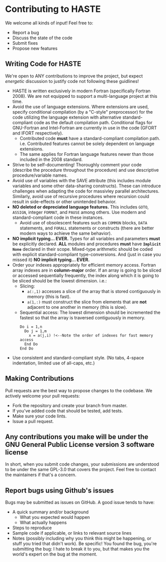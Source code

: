 # Contributing to HASTE
We welcome all kinds of input! Feel free to:
- Report a bug
- Discuss the state of the code
- Submit fixes
- Propose new features

## Writing Code for HASTE
We're open to ANY contributions to improve the project, but expect *energetic* discussion to justify code not following these guidlines!
- HASTE is written exclusively in modern Fortran (specifically Fortran 2008). We are not equipped to support a multi-language project at this time.
- Avoid the use of language extensions. Where extensions are used, specify conditional compilation (by a "C-style" preprocessor) for the code utilizing the language extension with alternative standard-compliant code as the default compilation path. Conditional flags for GNU-Fortran and Intel-Fortran are currently in use in the code (GFORT and IFORT respectively).
  - Contributed code **must** have a standard-compliant compilation path.  i.e. Contributed features cannot be solely dependent on language extensions.
  - The same applies for Fortran language features newer than those included in the 2008 standard.
- Strive to be self-documenting! Thoroughly comment your code (describe the procedure throughout the procedure) and use descriptive procedure/variable names.
- Avoid use of variables with the SAVE attribute (this includes module variables and some other data-sharing constructs). These can introduce challenges when adapting the code for massivley parallel architectures. Similarly, avoid use of recursive procedures where recursion could result in side-effects or other unintended behavior.
- **NO deleted or depreciated language features.** This includes `GOTO`, `ASSIGN`, integer `FORMAT`, and `PAUSE` among others. Use modern and standard-compliant code in these instances.
  - Avoid use of obsolescent features such as `COMMON` blocks, `DATA` statements, and `FORALL` statements or constructs (there are better modern ways to achieve the same behavior).
- **NO implicit typing... EVER.** Types for all variables and parameters **must** be explicitly declared. **ALL** modules and procedures **must** have **`Implicit None`** declared in their scope. Mixed-type arithmetic should be coded with explicit standard-compliant type-conversions.  And (just in case you missed it) **NO implicit typing... EVER.**
- Order your indexes appropriately for efficient memory access. Fortran array indexes are in **column-major** order. If an array is going to be sliced or accessed sequentially frequently, the index along which it is going to be sliced should be the lowest dimension. i.e.:
  - Slicing:
    - `a(:,1)` accesses a slice of the array that is stored contiguously in memory (this is fast).
    - `a(1,:)` must construct the slice from elements that are **not** adjacent to one another in memory (this is slow).
  - Sequential access: The lowest dimension should be incremented the fastest so that the array is traversed contiguously in memory.
    ```
    Do i = 1,n
      Do j = 1,m
        x = a(j,i) !<--Note the order of indexes for fast memory access
      End Do
    End Do
    ```
- Use consistent and standard-compliant style. (No tabs, 4-space indentation, limited use of all-caps, etc.)

## Making Contributions
Pull requests are the best way to propose changes to the codebase. We actively welcome your pull requests:
- Fork the repository and create your branch from master.
- If you've added code that should be tested, add tests.
- Make sure your code lints.
- Issue a pull request.

## Any contributions you make will be under the GNU General Public License version 3 software license
In short, when you submit code changes, your submissions are understood to be under the same GPL-3.0 that covers the project. Feel free to contact the maintainers if that's a concern.

## Report bugs using Github's issues
Bugs may be submitted as issues on GitHub. A good issue tends to have:
- A quick summary and/or background
  - What you expected would happen
  - What actually happens
- Steps to reproduce
- Sample code if applicable, or links to relevant source lines
- Notes (possibly including why you think this might be happening, or stuff you tried that didn't work).
Be specific! You found the bug, you're submitting the bug: I hate to break it to you, but that makes you the world's expert on the bug at the moment.
